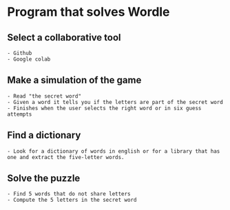 # Program that solves Wordle
## Select a collaborative tool
    - Github 
    - Google colab

## Make a simulation of the game
    - Read "the secret word"
    - Given a word it tells you if the letters are part of the secret word
    - Finishes when the user selects the right word or in six guess attempts

## Find a dictionary
    - Look for a dictionary of words in english or for a library that has one and extract the five-letter words.

## Solve the puzzle
    - Find 5 words that do not share letters
    - Compute the 5 letters in the secret word
